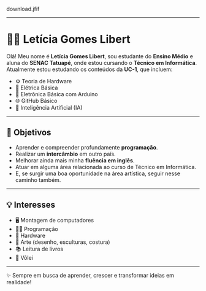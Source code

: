 download.jfif

----
# 👩‍💻 Letícia Gomes Libert

Olá! Meu nome é **Letícia Gomes Libert**, sou estudante do **Ensino Médio** e aluna do **SENAC Tatuapé**, onde estou cursando o **Técnico em Informática**.  
Atualmente estou estudando os conteúdos da **UC-1**, que incluem:

- ⚙️ Teoria de Hardware  
- 🔌 Elétrica Básica  
- 🤖 Eletrônica Básica com Arduino  
- 🌐 GitHub Básico  
- 🧠 Inteligência Artificial (IA)

---

## 🎯 Objetivos
- Aprender e compreender profundamente **programação**.  
- Realizar um **intercâmbio** em outro país.  
- Melhorar ainda mais minha **fluência em inglês**.  
- Atuar em alguma área relacionada ao curso de Técnico em Informática.  
- E, se surgir uma boa oportunidade na área artística, seguir nesse caminho também.  

---

## 💡 Interesses
- 🖥️ Montagem de computadores  
- 👩‍💻 Programação  
- 🔧 Hardware  
- 🎨 Arte (desenho, esculturas, costura)  
- 📚 Leitura de livros  
- 🏐 Vôlei  

---

✨ Sempre em busca de aprender, crescer e transformar ideias em realidade!
